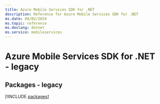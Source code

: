 ```yaml
---
title: Azure Mobile Services SDK for .NET
description: Reference for Azure Mobile Services SDK for .NET
ms.date: 04/02/2024
ms.topic: reference
ms.devlang: dotnet
ms.service: mobileservices
---
```

# Azure Mobile Services SDK for .NET - legacy
## Packages - legacy
[!INCLUDE [packages](mobile-services-index.md)]